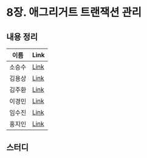 # 8장. 애그리거트 트랜잭션 관리

## 내용 정리

|  이름   | Link  |
|:-----:|:------|
|  소승수  | [Link](https://voidmelody.tistory.com/194)      |
|  김용상  | [Link](https://sturdy-rainstorm-a1c.notion.site/DDD-8-04980acb078748dca97260495a990bbc?pvs=4)     | 
|  김주환  | [Link](https://velog.io/@happyjamy/DDD-8장)      |
|  이경민  | [Link](https://velog.io/@tidavid1/DDD-START-8%EC%9E%A5.-%EC%95%A0%EA%B7%B8%EB%A6%AC%EA%B1%B0%ED%8A%B8-%ED%8A%B8%EB%9E%9C%EC%9E%AD%EC%85%98-%EA%B4%80%EB%A6%AC) |
|  임수진  | [Link](https://blog.naver.com/sjlim1999/223293388582)      |
|  홍지인  | [Link](https://velog.io/@andy230/%EC%95%A0%EA%B7%B8%EB%A6%AC%EA%B1%B0%ED%8A%B8-%ED%8A%B8%EB%9E%9C%EC%9E%AD%EC%85%98-%EA%B4%80%EB%A6%AC)      |

## 스터디
> 
